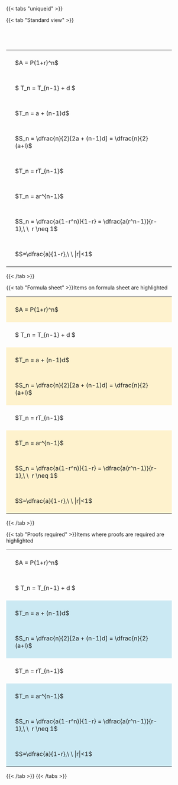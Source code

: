 ---
---

{{< tabs "uniqueid" >}}

{{< tab "Standard view" >}}

#  
<br>
<style type="text/css">
#T_e1e25 th.col_heading {
  text-align: left;
  font-size: 1em;
}
#T_e1e25 td {
  text-align: left;
  font-size: 1em;
  padding: 1.5em;
}
#T_e1e25_row0_col0, #T_e1e25_row1_col0, #T_e1e25_row2_col0, #T_e1e25_row3_col0, #T_e1e25_row4_col0, #T_e1e25_row5_col0, #T_e1e25_row6_col0, #T_e1e25_row7_col0 {
  width: 400px;
  white-space: pre-wrap;
}
</style>
<table id="T_e1e25">
  <thead>
  </thead>
  <tbody>
    <tr>
      <td id="T_e1e25_row0_col0" class="data row0 col0" >$A = P(1+r)^n$</td>
    </tr>
    <tr>
      <td id="T_e1e25_row1_col0" class="data row1 col0" >$ T_n = T_{n-1} + d $</td>
    </tr>
    <tr>
      <td id="T_e1e25_row2_col0" class="data row2 col0" >$T_n = a + (n-1)d$</td>
    </tr>
    <tr>
      <td id="T_e1e25_row3_col0" class="data row3 col0" >$S_n = \dfrac{n}{2}[2a + (n-1)d] = \dfrac{n}{2}(a+l)$</td>
    </tr>
    <tr>
      <td id="T_e1e25_row4_col0" class="data row4 col0" >$T_n = rT_{n-1}$</td>
    </tr>
    <tr>
      <td id="T_e1e25_row5_col0" class="data row5 col0" >$T_n = ar^{n-1}$</td>
    </tr>
    <tr>
      <td id="T_e1e25_row6_col0" class="data row6 col0" >$S_n = \dfrac{a(1-r^n)}{1-r} = \dfrac{a(r^n-1)}{r-1},\ \  r \neq 1$</td>
    </tr>
    <tr>
      <td id="T_e1e25_row7_col0" class="data row7 col0" >$S=\dfrac{a}{1-r},\ \ |r|<1$</td>
    </tr>
  </tbody>
</table>
{{< /tab >}}

{{< tab "Formula sheet" >}}Items on formula sheet are highlighted
<br>
<style type="text/css">
#T_f0712 th.col_heading {
  text-align: left;
  font-size: 1em;
}
#T_f0712 td {
  text-align: left;
  font-size: 1em;
  padding: 1.5em;
}
#T_f0712_row0_col0, #T_f0712_row2_col0, #T_f0712_row3_col0, #T_f0712_row5_col0, #T_f0712_row6_col0, #T_f0712_row7_col0 {
  width: 400px;
  background-color: rgba(255,194,10, 0.2);
  white-space: pre-wrap;
}
#T_f0712_row1_col0, #T_f0712_row4_col0 {
  width: 400px;
  white-space: pre-wrap;
}
</style>
<table id="T_f0712">
  <thead>
  </thead>
  <tbody>
    <tr>
      <td id="T_f0712_row0_col0" class="data row0 col0" >$A = P(1+r)^n$</td>
    </tr>
    <tr>
      <td id="T_f0712_row1_col0" class="data row1 col0" >$ T_n = T_{n-1} + d $</td>
    </tr>
    <tr>
      <td id="T_f0712_row2_col0" class="data row2 col0" >$T_n = a + (n-1)d$</td>
    </tr>
    <tr>
      <td id="T_f0712_row3_col0" class="data row3 col0" >$S_n = \dfrac{n}{2}[2a + (n-1)d] = \dfrac{n}{2}(a+l)$</td>
    </tr>
    <tr>
      <td id="T_f0712_row4_col0" class="data row4 col0" >$T_n = rT_{n-1}$</td>
    </tr>
    <tr>
      <td id="T_f0712_row5_col0" class="data row5 col0" >$T_n = ar^{n-1}$</td>
    </tr>
    <tr>
      <td id="T_f0712_row6_col0" class="data row6 col0" >$S_n = \dfrac{a(1-r^n)}{1-r} = \dfrac{a(r^n-1)}{r-1},\ \  r \neq 1$</td>
    </tr>
    <tr>
      <td id="T_f0712_row7_col0" class="data row7 col0" >$S=\dfrac{a}{1-r},\ \ |r|<1$</td>
    </tr>
  </tbody>
</table>
{{< /tab >}}

{{< tab "Proofs required" >}}Items where proofs are required are highlighted
<br>
<style type="text/css">
#T_59762 th.col_heading {
  text-align: left;
  font-size: 1em;
}
#T_59762 td {
  text-align: left;
  font-size: 1em;
  padding: 1.5em;
}
#T_59762_row0_col0, #T_59762_row1_col0, #T_59762_row4_col0 {
  width: 400px;
  white-space: pre-wrap;
}
#T_59762_row2_col0, #T_59762_row3_col0, #T_59762_row5_col0, #T_59762_row6_col0, #T_59762_row7_col0 {
  width: 400px;
  background-color: rgba(0,150,200, 0.2);
  white-space: pre-wrap;
}
</style>
<table id="T_59762">
  <thead>
  </thead>
  <tbody>
    <tr>
      <td id="T_59762_row0_col0" class="data row0 col0" >$A = P(1+r)^n$</td>
    </tr>
    <tr>
      <td id="T_59762_row1_col0" class="data row1 col0" >$ T_n = T_{n-1} + d $</td>
    </tr>
    <tr>
      <td id="T_59762_row2_col0" class="data row2 col0" >$T_n = a + (n-1)d$</td>
    </tr>
    <tr>
      <td id="T_59762_row3_col0" class="data row3 col0" >$S_n = \dfrac{n}{2}[2a + (n-1)d] = \dfrac{n}{2}(a+l)$</td>
    </tr>
    <tr>
      <td id="T_59762_row4_col0" class="data row4 col0" >$T_n = rT_{n-1}$</td>
    </tr>
    <tr>
      <td id="T_59762_row5_col0" class="data row5 col0" >$T_n = ar^{n-1}$</td>
    </tr>
    <tr>
      <td id="T_59762_row6_col0" class="data row6 col0" >$S_n = \dfrac{a(1-r^n)}{1-r} = \dfrac{a(r^n-1)}{r-1},\ \  r \neq 1$</td>
    </tr>
    <tr>
      <td id="T_59762_row7_col0" class="data row7 col0" >$S=\dfrac{a}{1-r},\ \ |r|<1$</td>
    </tr>
  </tbody>
</table>
{{< /tab >}}
{{< /tabs >}}
